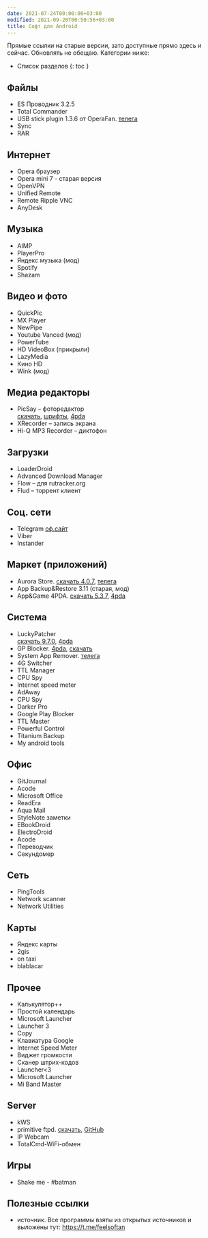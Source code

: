 ```yaml
---
date: 2021-07-24T00:00:00+03:00
modified: 2021-09-20T00:50:56+03:00
title: Софт для Android
---
```


Прямые ссылки на старые версии, зато доступные прямо здесь и сейчас. Обновлять не обещаю. Категории ниже:

* Список разделов
{: toc }

## Файлы
- ES Проводник 3.2.5
- Total Commander
- USB stick plugin 1.3.6 от OperaFan. 
  [телега](https://t.me/FeelSoftAn/164)
- Sync
- RAR

## Интернет 
- Opera браузер
- Opera mini 7 - старая версия
- OpenVPN
- Unified Remote
- Remote Ripple VNC
- AnyDesk

## Музыка
- AIMP
- PlayerPro
- Яндекс музыка (мод)
- Spotify
- Shazam

## Видео и фото
- QuickPic
- MX Player
- NewPipe
- Youtube Vanced (мод)
- PowerTube
- HD VideoBox (прикрыли)
- LazyMedia 
- Кино HD
- Wink (мод)

## Медиа редакторы
- PicSay – фоторедактор  
  [скачать](#), [шрифты](#), [4pda](#)
- XRecorder  – запись экрана
- Hi-Q MP3 Recorder – диктофон

## Загрузки
- LoaderDroid
- Advanced Download Manager
- Flow – для rutracker.org
- Flud – торрент клиент

## Соц. сети
- Telegram [оф.сайт](#)
- Viber
- Instander

## Маркет (приложений)
- Aurora Store. 
[скачать 4.0.7](https://tlgur.com/d/4x5bADY8), [телега](https://t.me/AuroraOfficial)
- App Backup&Restore 3.11 (старая, мод)
- App&Game 4PDA. 
[скачать 5.3.7](https://tlgur.com/d/89BMN9OG),
[4pda](https://4pda.to/forum/index.php?showtopic=275433)

## Система
- LuckyPatcher  
[скачать 9.7.0](https://tlgur.com/d/g306JW64), [4pda](https://4pda.to/forum/index.php?showtopic=298302)
- GP Blocker. 
  [4pda](#), [скачать](#)
- System App Remover. 
  [телега](https://t.me/FeelSoftAn/170)
- 4G Switcher
- TTL Manager
- CPU Spy
- Internet speed meter
- AdAway
- CPU Spy
- Darker Pro
- Google Play Blocker
- TTL Master
- Powerful Control
- Titanium Backup
- My android tools

## Офис
- GitJournal
- Acode
- Microsoft Office
- ReadEra
- Aqua Mail
- StyleNote заметки
- EBookDroid
- ElectroDroid
- Acode
- Переводчик
- Секундомер


## Сеть
- PingTools
- Network scanner
- Network Utilities

## Карты
- Яндекс карты
- 2gis
- on taxi
- blablacar

## Прочее
- Калькулятор++
- Простой календарь
- Microsoft Launcher
- Launcher 3
- Copy
- Клавиатура Google
- Internet Speed Meter
- Виджет громкости
- Сканер штрих-кодов
- Launcher<3
- Microsoft Launcher
- Mi Band Master 

## Server
- kWS
- primitive ftpd. [скачать](#), [GitHub](https://github.com/wolpi/prim-ftpd/releases)
- IP Webcam
- TotalCmd-WiFi-обмен

## Игры
- Shake me - #batman

## Полезные ссылки
- источник. Все программы взяты из открытых источников и выложены тут: <https://t.me/feelsoftan>
